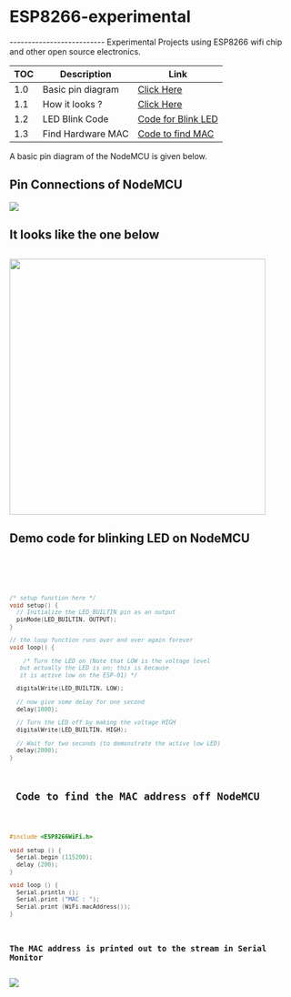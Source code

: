 <h1>ESP8266-experimental</h1>
--------------------------
 Experimental Projects using ESP8266 wifi chip and other open source electronics.

|  TOC |  Description | Link |
|---|---|---|
|  1.0 | Basic pin diagram | <a href="#PinConnectionsofNodeMCU">Click Here</a>|
|  1.1 | How it looks ?  | <a href="#Itlooksliketheonebelow">Click Here</a>  |
|  1.2 | LED Blink Code |  <a href="#blinkled">Code for Blink LED</a> |
| 1.3  | Find Hardware MAC  |  <a href="#findMac">Code to find MAC</a> |

 A basic pin diagram of the NodeMCU is given below.


 <h2 id="PinConnectionsofNodeMCU">Pin Connections of NodeMCU</h2>

 <img src="https://firebasestorage.googleapis.com/v0/b/esp8266-experiments.appspot.com/o/esp8266-main%2Fpin-diargam-nodeMCU%2FNodeMCUpins.png?alt=media&token=797f5613-7b60-4379-b420-ac8b255fc37e">

 <h2 id="Itlooksliketheonebelow"> It looks like the one below <h2>

<img src="https://firebasestorage.googleapis.com/v0/b/esp8266-experiments.appspot.com/o/esp8266-main%2Freal-images-nodemcu%2FNodemcu.jpg?alt=media&token=ef6f87da-c9b7-4411-9665-5e0cbc8d7669" heigh="200" width="450">

<h2 id="blinkled"> Demo code for blinking LED on NodeMCU</h2>


<pre>
  <code>
</pre>

```c
/* setup function here */
void setup() {
  // Initialize the LED_BUILTIN pin as an output
  pinMode(LED_BUILTIN, OUTPUT);
}

// the loop function runs over and over again forever
void loop() {

    /* Turn the LED on (Note that LOW is the voltage level
   but actually the LED is on; this is because
   it is active low on the ESP-01) */

  digitalWrite(LED_BUILTIN, LOW);

  // now give some delay for one second
  delay(1000);

  // Turn the LED off by making the voltage HIGH
  digitalWrite(LED_BUILTIN, HIGH);  

  // Wait for two seconds (to demonstrate the active low LED)
  delay(2000);
}
```

<h2 id="findMac"> Code to find the MAC address off NodeMCU</h2>

```c
#include <ESP8266WiFi.h>

void setup () {
  Serial.begin (115200);
  delay (200);
}

void loop () {
  Serial.println ();
  Serial.print ("MAC : ");
  Serial.print (WiFi.macAddress());
}
```

<h3>The MAC address is printed out to the stream in Serial Monitor</h3>
<img src="https://firebasestorage.googleapis.com/v0/b/esp8266-experiments.appspot.com/o/esp8266-main%2Foutput-screen-images%2Fmac-find-serial.jpg?alt=media&token=16b20462-3f65-40fc-8f43-fd6766beb804">